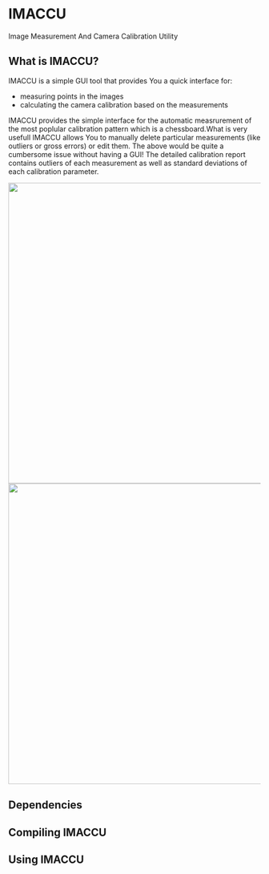 # IMACCU

Image Measurement And Camera Calibration Utility

## What is IMACCU?

IMACCU is a simple GUI tool that provides You a quick interface for:
- measuring points in the images
- calculating the camera calibration based on the measurements

IMACCU provides the simple interface for the automatic measrurement of the most poplular calibration pattern which is a chessboard.What is very usefull IMACCU allows You to manually delete particular measurements (like outliers or gross errors) or edit them. The above would be quite a cumbersome issue without having a GUI! The detailed calibration report contains outliers of each measurement as well as standard deviations of each calibration parameter.


<img src="https://user-images.githubusercontent.com/54469000/64493207-7d831b80-d27d-11e9-9605-05913396c102.jpg" width="600">

<img src="https://user-images.githubusercontent.com/54469000/64493210-807e0c00-d27d-11e9-8b87-5f4d092e1a0b.jpg" width="600">

## Dependencies

## Compiling IMACCU

## Using IMACCU
